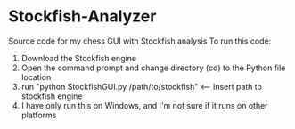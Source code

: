 # Stockfish-Analyzer
Source code for my chess GUI with Stockfish analysis
To run this code:
1. Download the Stockfish engine
2. Open the command prompt and change directory (cd) to the Python file location
3. run "python StockfishGUI.py /path/to/stockfish" <-- Insert path to stockfish engine
4. I have only run this on Windows, and I'm not sure if it runs on other platforms
